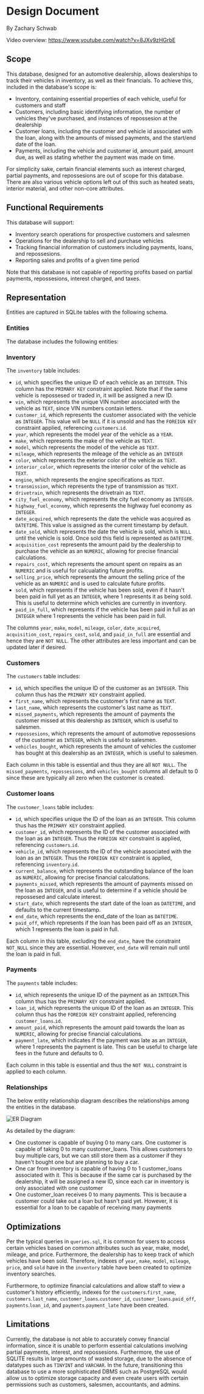 # Design Document

By Zachary Schwab

Video overview: https://www.youtube.com/watch?v=8JXv9zHGrbE

## Scope

This database, designed for an automotive dealership, allows dealerships to track their vehicles in inventory, as well as their financials. To achieve this, included in the database's scope is:

* Inventory, containing essential properties of each vehicle, useful for customers and staff
* Customers, including basic identifying information, the number of vehicles they've purchased, and instances of repossesion at the dealership
* Customer loans, including the customer and vehicle id associated with the loan, along with the amounts of missed payments, and the start/end date of the loan.
* Payments, including the vehicle and customer id, amount paid, amount due, as well as stating whether the payment was made on time.

For simplicity sake, certain financial elements such as interest charged, partial payments, and repossesions are out of scope for this database. There are also various vehicle options left out of this such as heated seats, interior material, and other non-core attributes.

## Functional Requirements

This database will support:

* Inventory search operations for prospective customers and salesmen
* Operations for the dealership to sell and purchase vehicles
* Tracking financial information of customers including payments, loans, and repossesions.
* Reporting sales and profits of a given time period

Note that this database is not capable of reporting profits based on partial payments, repossesions, interest charged, and taxes.

## Representation

Entities are captured in SQLite tables with the following schema.

### Entities

The database includes the following entities:

### Inventory

The `inventory` table includes:

* `id`, which specifies the unique ID of each vehicle as an `INTEGER`. This column has the `PRIMARY KEY` constraint applied. Note that if the same vehicle is repossesed or traded in, it will be assigned a new ID.
* `vin`, which represents the unique VIN number associated with the vehicle as `TEXT`, since VIN numbers contain letters.
* `customer_id`, which represents the customer associated with the vehicle as `INTEGER`. This value will be `NULL` if it is unsold and has the `FOREIGN KEY` constraint applied, referencing `customers`.`id`.
* `year`, which represents the model year of the vehicle as a `YEAR`.
* `make`, which represents the make of the vehicle as `TEXT`.
* `model`, which represents the model of the vehicle as `TEXT`.
* `mileage`, which represents the mileage of the vehicle as an `INTEGER`
* `color`, which represents the exterior color of the vehicle as `TEXT`.
* `interior_color`, which represents the interior color of the vehicle as `TEXT`.
* `engine`, which represents the engine specifications as `TEXT`.
* `transmission`, which represents the type of transmission as `TEXT`.
* `drivetrain`, which represents the drivetrain as `TEXT`.
* `city_fuel_economy`, which represents the city fuel economy as `INTEGER`.
* `highway_fuel_economy`, which represents the highway fuel economy as `INTEGER`.
* `date_acquired`, which represents the date the vehicle was acquired as `DATETIME`. This value is assigned as the current timestamp by default.
* `date_sold`, which represents the date the vehicle is sold, which is `NULL` until the vehicle is sold. Once sold this field is represented as `DATETIME`.
* `acquisition_cost` represents the amount paid by the dealership to purchase the vehicle as an `NUMERIC`, allowing for precise financial calculations.
* `repairs_cost`, which represents the amount spent on repairs as an   `NUMERIC` and is useful for calcualating future profits.
* `selling_price`, which represents the amount the selling price of the vehicle as an `NUMERIC` and is used to calculate future profits.
* `sold`, which represents if the vehicle has been sold, even if it hasn't been paid in full yet as an `INTEGER`, where 1 represents it as being sold. This is useful to determine which vehicles are currently in inventory.
* `paid_in_full`, which represents if the vehicle has been paid in full as an `INTEGER` where 1 represents the vehicle has been paid in full.

The columns `year`, `make`, `model`, `mileage`, `color`, `date_acquired`, `acquisition_cost`, `repairs_cost`, `sold`, and `paid_in_full` are essential and hence they are `NOT NULL`. The other attributes are less important and can be updated later if desired.

### Customers

The `customers` table includes:

* `id`, which specifies the unique ID of the customer as an `INTEGER`. This column thus has the `PRIMARY KEY` constraint applied.
* `first_name`, which represents the customer's first name as `TEXT`.
* `last_name`, which represents the customer's last name as `TEXT`.
* `missed_payments`, which represents the amount of payments the customer missed at this dealership as `INTEGER`, which is useful to salesmen.
* `repossesions`, which represents the amount of automotive repossesions of the customer as `INTEGER`, which is useful to salesmen.
* `vehicles_bought`, which represents the amount of vehicles the customer has bought at this dealership as an `INTEGER`, which is useful to salesmen.

Each column in this table is essential and thus they are all `NOT NULL`. The `missed_payments`, `repossesions`, and `vehicles_bought` columns all default to 0 since these are typically all zero when the customer is created.

### Customer loans

The `customer_loans` table includes:

* `id`, which specifies unique the ID of the loan as an `INTEGER`. This column thus has the `PRIMARY KEY` constraint applied.
* `customer_id`, which represents the ID of the customer associated with the loan as an `INTEGER`. Thus the `FOREIGN KEY` constraint is applied, referencing `customers`.`id`.
* `vehicle_id`, which represents the ID of the vehicle associated with the loan as an `INTEGER`. Thus the `FOREIGN KEY` constraint is applied, referencing `inventory`.`id`.
* `current_balance`, which represents the outstanding balance of the loan as `NUMERIC`, allowing for precise financial calculations.
* `payments_missed`, which represents the amount of payments missed on the loan as `INTEGER`, and is useful to determine if a vehicle should be repossesed and calculate interest.
* `start_date`, which represents the start date of the loan as `DATETIME`, and defaults to the current timestamp.
* `end_date`, which represents the end_date of the loan as `DATETIME`.
* `paid_off`, which represents if the loan has been paid off as an `INTEGER`, which 1 represents the loan is paid in full.

Each column in this table, excluding the `end_date`, have the constraint `NOT_NULL` since they are essential. However, `end_date` will remain null until the loan is paid in full.

### Payments

The `payments` table includes:
* `id`, which represents the unique ID of the payment as an `INTEGER`.This column thus has the `PRIMARY KEY` constraint applied.
* `loan_id`, which represents the unique ID of the loan as an `INTEGER`. This column thus has the `FOREIGN KEY` constraint applied, referencing `customer_loans`.`id`.
* `amount_paid`, which represents the amount paid towards the loan as `NUMERIC`, allowing for precise financial calculations.
* `payment_late`, which indicates if the payment was late as an `INTEGER`, where 1 represents the payment is late. This can be useful to charge late fees in the future and defaults to 0.

Each column in this table is essential and thus the `NOT NULL` constraint is applied to each column.

### Relationships

The below entity relationship diagram describes the relationships among the entities in the database.

![ER Diagram](diagram.png)

As detailed by the diagram:

* One customer is capable of buying 0 to many cars. One customer is capable of taking 0 to many customer_loans. This allows customers to buy multiple cars, but we can still store them as a customer if they haven't bought one but are planning to buy a car.
* One car from inventory is capable of having 0 to 1 customer_loans associated with it. This is because if the same car is purchased by the dealership, it will be assigned a new ID, since each car in inventory is only associated with one customer
* One customer_loan receives 0 to many payments. This is because a customer could take out a loan but hasn't paid yet. However, it is essential for a loan to be capable of receiving many payments

## Optimizations

Per the typical queries in `queries.sql`, it is common for users to access certain vehicles based on common attributes such as year, make, model, mileage, and price. Furthermore, the dealership has to keep track of which vehicles have been sold. Therefore, indexes of `year`, `make`, `model`, `mileage`, `price`, and `sold` have in the `inventory` table have been created to optimize inventory searches.

Furthermore, to optimize financial calculations and allow staff to view a customer's history efficiently, indexes for the `customers`.`first_name`, `customers`.`last_name`, `customer_loans`.`customer_id`, `customer_loans`.`paid_off`, `payments`.`loan_id`, and `payments`.`payment_late` have been created.

## Limitations

Currently, the database is not able to accurately convey financial information, since it is unable to perform essential calculations involving partial payments, interest, and repossesions. Furthermore, the use of SQLITE results in large amounts of wasted storage, due to the absence of datatypes such as `TINYINT` and `VARCHAR`. In the future, transitioning this database to use a more sophisticated DBMS such as PostgreSQL would allow us to optimize storage capacity and even create users with certain permissions such as customers, salesmen, accountants, and admins.
